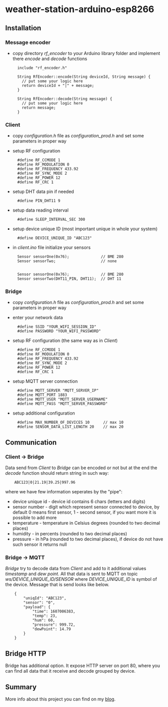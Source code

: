 # weather-station-arduino-esp8266

## Installation

### Message encoder
* copy directory _rf_encoder_ to your Arduino library folder and implement there _encode_ and _decode_ functions

        include "rf_encoder.h"

        String RfEncoder::encode(String deviceId, String message) {
          // put some your logic here
          return deviceId + "|" + message;
        }

        String RfEncoder::decode(String message) {
          // put some your logic here
          return message;
        }

### Client

* copy _configuration.h_ file as _configuration_prod.h_ and set some parameters in proper way 
* setup RF configuration

        #define RF_CCMODE 1
        #define RF_MODULATION 0
        #define RF_FREQUENCY 433.92
        #define RF_SYNC_MODE 2
        #define RF_POWER 12
        #define RF_CRC 1

* setup DHT data pin if needed 

        #define PIN_DHT11 9

* setup data reading interval

        #define SLEEP_INTERVAL_SEC 300

* setup device unique ID (most important unique in whole your system)

        #define DEVICE_UNIQUE_ID "ABC123"

* in _client.ino_ file initialize your sensors

        Sensor sensorOne(0x76);              // BME 280
        Sensor sensorTwo;                    // none


        Sensor sensorOne(0x76);              // BME 280
        Sensor sensorTwo(DHT11_PIN, DHT11);  // DHT 11


### Bridge

* copy _configuration.h_ file as _configuration_prod.h_ and set some parameters in proper way 
* enter your network data 

        #define SSID "YOUR_WIFI_SESSION_ID"
        #define PASSWORD "YOUR_WIFI_PASSWORD"

* setup RF configuration (the same way as in _Client_)

        #define RF_CCMODE 1
        #define RF_MODULATION 0
        #define RF_FREQUENCY 433.92
        #define RF_SYNC_MODE 2
        #define RF_POWER 12
        #define RF_CRC 1

* setup MQTT server connection

        #define MQTT_SERVER "MQTT_SERVER_IP"
        #define MQTT_PORT 1883
        #define MQTT_USER "MQTT_SERVER_USERNAME"
        #define MQTT_PASS "MQTT_SERVER_PASSWORD"

* setup additional configuration

        #define MAX_NUMBER_OF_DEVICES 10      // max 10
        #define SENSOR_DATA_LIST_LENGTH 20    // max 20


## Communication

### Client -> Bridge

Data send from _Client_ to _Bridge_ can be encoded or not but at the end the _decode_ function should return string in such way:

        ABC123|0|21.19|39.25|997.96

where we have few information seperates by the "pipe":

* device unique id - device id contains 6 chars (letters and digits)
* sensor number - digit which represent sensor connected to device, by default 0 means first sensor, 1 - second sensor, if you want more it is possible to add more
* temperature - temperature in Celsius degrees (rounded to two decimal places)
* humidity - in percents (rounded to two decimal places)
* pressure - in hPa (rounded to two decimal places), if device do not have such sensor it returns null

### Bridge -> MQTT

_Bridge_ try to decode data from _Client_ and add to it additional values _timestamp_ and _dew point_. All that data is sent to MQTT on topic _ws/DEVICE_UNIQUE_ID/SENSOR_ where _DEVICE_UNIQUE_ID_ is symbol of the device.   Message that is send looks like below.

        {
            "uniqId": "ABC123",
            "sensor": "0",
            "payload": {
                "time": 1607006383,
                "temp": 23,
                "hum": 60,
                "pressure": 999.72,
                "dewPoint": 14.79
            }
        }

## Bridge HTTP

Bridge has additional option. It expose HTTP server on port 80, where you can find all data that it receive and decode grouped by device.

## Summary

More info about this project you can find on my [blog](https://ignaszewski.pl/en/weather-station-code-description).

